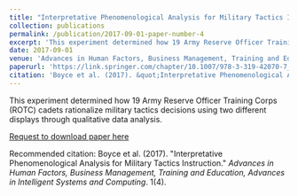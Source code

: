 ```yaml
---
title: "Interpretative Phenomenological Analysis for Military Tactics Instruction"
collection: publications
permalink: /publication/2017-09-01-paper-number-4
excerpt: 'This experiment determined how 19 Army Reserve Officer Training Corps (ROTC) cadets rationalize military tactics decisions using two different displays through qualitative data analysis.'
date: 2017-09-01
venue: 'Advances in Human Factors, Business Management, Training and Education, Advances in Intelligent Systems and Computing'
paperurl: 'https://link.springer.com/chapter/10.1007/978-3-319-42070-7_58'
citation: 'Boyce et al. (2017). &quot;Interpretative Phenomenological Analysis for Military Tactics Instruction.&quot; <i>Advances in Human Factors, Business Management, Training and Education, Advances in Intelligent Systems and Computing</i>. 1(4).'
---
```

This experiment determined how 19 Army Reserve Officer Training Corps (ROTC) cadets rationalize military tactics decisions using two different displays through qualitative data analysis.

[Request to download paper here](https://link.springer.com/chapter/10.1007/978-3-319-42070-7_58)

Recommended citation: Boyce et al. (2017). "Interpretative Phenomenological Analysis for Military Tactics Instruction." <i>Advances in Human Factors, Business Management, Training and Education, Advances in Intelligent Systems and Computing</i>. 1(4).